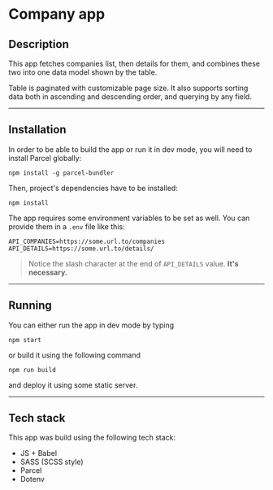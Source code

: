 # Company app

## Description

This app fetches companies list, then details for them, and combines these two into one data model shown by the table.

Table is paginated with customizable page size. It also supports sorting data both in ascending and descending order, and querying by any field.

---

## Installation

In order to be able to build the app or run it in dev mode, you will need to install Parcel globally:
```
npm install -g parcel-bundler
```
Then, project's dependencies have to be installed:
```
npm install
```

The app requires some environment variables to be set as well. You can provide them in a `.env` file like this:
```
API_COMPANIES=https://some.url.to/companies
API_DETAILS=https://some.url.to/details/
```
> Notice the slash character at the end of `API_DETAILS` value. **It's necessary.**

---

## Running

You can either run the app in dev mode by typing
```
npm start
```
or build it using the following command
```
npm run build
```
and deploy it using some static server.

---

## Tech stack

This app was build using the following tech stack:
- JS + Babel
- SASS (SCSS style)
- Parcel
- Dotenv
